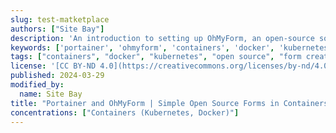 ```yaml
---
slug: test-matketplace
authors: ["Site Bay"]
description: 'An introduction to setting up OhMyForm, an open-source software for creating, customizing, and hosting forms in containers using Portainer for easy data gathering.'
keywords: ['portainer', 'ohmyform', 'containers', 'docker', 'kubernetes', 'open source', 'data gathering', 'form creation']
tags: ["containers", "docker", "kubernetes", "open source", "form creation", "data gathering"]
license: '[CC BY-ND 4.0](https://creativecommons.org/licenses/by-nd/4.0)'
published: 2024-03-29
modified_by:
  name: Site Bay
title: "Portainer and OhMyForm | Simple Open Source Forms in Containers for Easy Data Gathering"
concentrations: ["Containers (Kubernetes, Docker)"]
---
```

